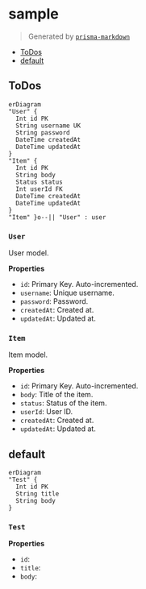 # sample
> Generated by [`prisma-markdown`](https://github.com/samchon/prisma-markdown)

- [ToDos](#todos)
- [default](#default)

## ToDos
```mermaid
erDiagram
"User" {
  Int id PK
  String username UK
  String password
  DateTime createdAt
  DateTime updatedAt
}
"Item" {
  Int id PK
  String body
  Status status
  Int userId FK
  DateTime createdAt
  DateTime updatedAt
}
"Item" }o--|| "User" : user
```

### `User`
User model.

**Properties**
  - `id`: Primary Key. Auto-incremented.
  - `username`: Unique username.
  - `password`: Password.
  - `createdAt`: Created at.
  - `updatedAt`: Updated at.

### `Item`
Item model.

**Properties**
  - `id`: Primary Key. Auto-incremented.
  - `body`: Title of the item.
  - `status`: Status of the item.
  - `userId`: User ID.
  - `createdAt`: Created at.
  - `updatedAt`: Updated at.


## default
```mermaid
erDiagram
"Test" {
  Int id PK
  String title
  String body
}
```

### `Test`

**Properties**
  - `id`: 
  - `title`: 
  - `body`: 